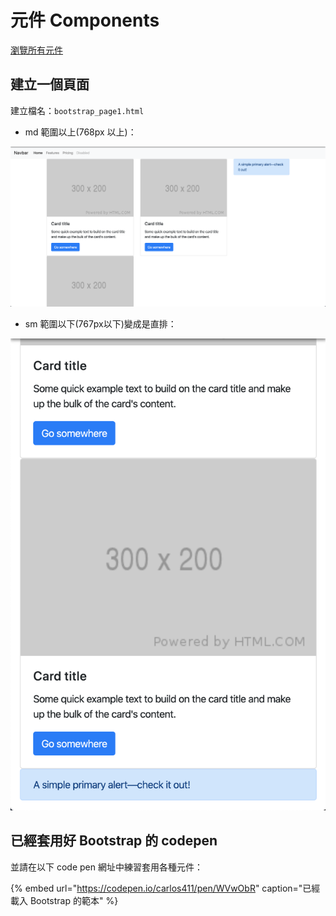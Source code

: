 # 元件 Components

[瀏覽所有元件](https://getbootstrap.com/docs/4.3/components/alerts/)

## 建立一個頁面

建立檔名：`bootstrap_page1.html`

* md 範圍以上\(768px 以上\)：

![](../../.gitbook/assets/md_up.png)

* sm 範圍以下\(767px以下\)變成是直排：

![&#x90E8;&#x4EFD;&#x793A;&#x610F;&#x5716;](../../.gitbook/assets/sm_down.png)

## 已經套用好 Bootstrap 的 codepen

並請在以下 code pen 網址中練習套用各種元件：

{% embed url="https://codepen.io/carlos411/pen/WVwObR" caption="已經載入 Bootstrap 的範本" %}






